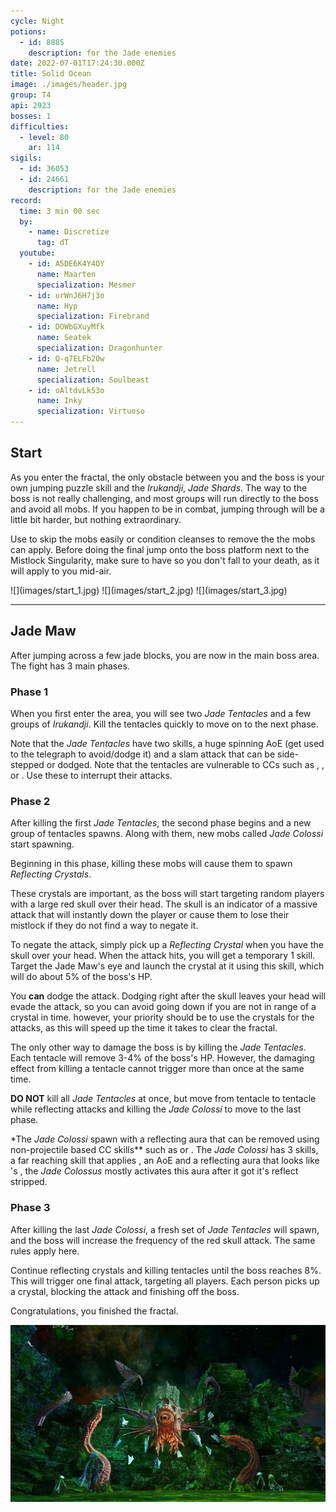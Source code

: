 ```yaml
---
cycle: Night
potions:
  - id: 8885
    description: for the Jade enemies
date: 2022-07-01T17:24:30.000Z
title: Solid Ocean
image: ./images/header.jpg
group: T4
api: 2923
bosses: 1
difficulties:
  - level: 80
    ar: 114
sigils:
  - id: 36053
  - id: 24661
    description: for the Jade enemies
record:
  time: 3 min 00 sec
  by:
    - name: Discretize
      tag: dT
  youtube:
    - id: A5DE6K4Y4OY
      name: Maarten
      specialization: Mesmer
    - id: urWnJ6H7j3o
      name: Hyp
      specialization: Firebrand
    - id: DOWbGXuyMfk
      name: Seatek
      specialization: Dragonhunter
    - id: Q-q7ELFb20w
      name: Jetrell
      specialization: Soulbeast
    - id: oAltdvLk53o
      name: Inky
      specialization: Virtuoso
---
```


<Grid>
<GridItem sm="12">

## Start

As you enter the fractal, the only obstacle between you and the boss is your own jumping puzzle skill and the _Irukandji_, _Jade Shards_. The way to the boss is not really challenging, and most groups will run directly to the boss and avoid all mobs. If you happen to be in combat, jumping through will be a little bit harder, but nothing extraordinary.

Use <Effect name="Stealth"/> to skip the mobs easily or condition cleanses to remove the <Condition name="Chilled"/> the mobs can apply. Before doing the final jump onto the boss platform next to the Mistlock Singularity, make sure to have <Boon name="Swiftness"/> so you don't fall to your death, as it will apply <Effect name="Agony"/> to you mid-air.
</GridItem>

<GridItem sm="4">
![](images/start_1.jpg)
</GridItem>

<GridItem sm="4">
![](images/start_2.jpg)
</GridItem>

<GridItem sm="4">
![](images/start_3.jpg)
</GridItem>
</Grid>

---

<Grid>
<GridItem sm="12">

## Jade Maw

After jumping across a few jade blocks, you are now in the main boss area. The fight has 3 main phases.

### Phase 1

When you first enter the area, you will see two _Jade Tentacles_ and a few groups of _Irukandji_. Kill the tentacles quickly to move on to the next phase.

Note that the _Jade Tentacles_ have two skills, a huge spinning AoE (get used to the telegraph to avoid/dodge it) and a slam attack that can be side-stepped or dodged. Note that the tentacles are vulnerable to CCs such as <Control name="Pull"/>, <Control name="Stun"/>, or <Control name="Daze"/>. Use these to interrupt their attacks.

### Phase 2

After killing the first _Jade Tentacles_, the second phase begins and a new group of tentacles spawns. Along with them, new mobs called _Jade Colossi_ start spawning.

Beginning in this phase, killing these mobs will cause them to spawn _Reflecting Crystals_.

These crystals are important, as the boss will start targeting random players with a large red skull over their head. The skull is an indicator of a massive attack that will instantly down the player or cause them to lose their mistlock if they do not find a way to negate it.

To negate the attack, simply pick up a _Reflecting Crystal_ when you have the skull over your head. When the attack hits, you will get a temporary 1 skill. Target the Jade Maw's eye and launch the crystal at it using this skill, which will do about 5% of the boss's HP.

You **can** dodge the attack. Dodging right after the skull leaves your head will evade the attack, so you can avoid going down if you are not in range of a crystal in time. however, your priority should be to use the crystals for the attacks, as this will speed up the time it takes to clear the fractal.

The only other way to damage the boss is by killing the _Jade Tentacles_. Each tentacle will remove 3-4% of the boss's HP. However, the damaging effect from killing a tentacle cannot trigger more than once at the same time.

**DO NOT** kill all _Jade Tentacles_ at once, but move from tentacle to tentacle while reflecting attacks and killing the _Jade Colossi_ to move to the last phase.

\*The _Jade Colossi_ spawn with a reflecting aura that can be removed using non-projectile based CC skills\*\* such as <Control name="Stun"/> or <Control name="Daze"/>. The _Jade Colossi_ has 3 skills, a far reaching skill that applies <Condition name="Crippled"/>, an AoE <Control name="Knockdown"/> and a reflecting aura that looks like <Specialization name="Elementalist"/>'s <Skill name="Magnetic Aura" profession="Elementalist"/>, the _Jade Colossus_ mostly activates this aura after it got it's reflect stripped.

### Phase 3

After killing the last _Jade Colossi_, a fresh set of _Jade Tentacles_ will spawn, and the boss will increase the frequency of the red skull attack. The same rules apply here.

Continue reflecting crystals and killing tentacles until the boss reaches 8%. This will trigger one final attack, targeting all players. Each person picks up a crystal, blocking the attack and finishing off the boss.

Congratulations, you finished the fractal.

</GridItem>
</Grid>

![Jade maw, the final boss](images/jade_maw.jpg)
